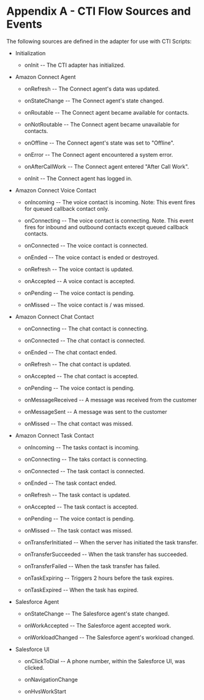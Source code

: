 <h1 class="toc">Appendix A - CTI Flow Sources and Events</h1>

The following sources are defined in the adapter for use with CTI
Scripts:

-   Initialization

    -   onInit -- The CTI adapter has initialized.

-   Amazon Connect Agent

    -   onRefresh -- The Connect agent's data was updated.

    -   onStateChange -- The Connect agent's state changed.

    -   onRoutable -- The Connect agent became available for contacts.

    -   onNotRoutable -- The Connect agent became unavailable for
        contacts.

    -   onOffline -- The Connect agent's state was set to "Offline".

    -   onError -- The Connect agent encountered a system error.

    -   onAfterCallWork -- The Connect agent entered "After Call Work".

    -   onInit -- The Connect agent has logged in.

-   Amazon Connect Voice Contact

    -   onIncoming -- The voice contact is incoming. Note: This event
        fires for queued callback contact only.

    -   onConnecting -- The voice contact is connecting. Note. This
        event fires for inbound and outbound contacts except queued
        callback contacts.

    -   onConnected -- The voice contact is connected.

    -   onEnded -- The voice contact is ended or destroyed.

    -   onRefresh -- The voice contact is updated.

    -   onAccepted -- A voice contact is accepted.

    -   onPending -- The voice contact is pending.

    -   onMissed -- The voice contact is / was missed.

-   Amazon Connect Chat Contact

    -   onConnecting -- The chat contact is connecting.

    -   onConnected -- The chat contact is connected.

    -   onEnded -- The chat contact ended.

    -   onRefresh -- The chat contact is updated.

    -   onAccepted -- The chat contact is accepted.

    -   onPending -- The voice contact is pending.

    -   onMessageReceived -- A message was received from the customer

    -   onMessageSent -- A message was sent to the customer

    -   onMissed -- The chat contact was missed.

-   Amazon Connect Task Contact

    -   onIncoming -- The tasks contact is incoming.
    
    -   onConnecting -- The taks contact is connecting.

    -   onConnected -- The task contact is connected.

    -   onEnded -- The task contact ended.

    -   onRefresh -- The task contact is updated.

    -   onAccepted -- The task contact is accepted.

    -   onPending -- The voice contact is pending.

    -   onMissed -- The task contact was missed.

    -   onTransferInitiated -- When the server has initiated the task transfer.

    -   onTransferSucceeded -- When the task transfer has succeeded.

    -   onTransferFailed -- When the task transfer has failed.

    -   onTaskExpiring -- Triggers 2 hours before the task expires.

    -   onTaskExpired -- When the task has expired.

-   Salesforce Agent

    -   onStateChange -- The Salesforce agent's state changed.

    -   onWorkAccepted -- The Salesforce agent accepted work.

    -   onWorkloadChanged -- The Salesforce agent's workload changed.

-   Salesforce UI

    -   onClickToDial -- A phone number, within the Salesforce UI, was
        clicked.

    -   onNavigationChange

    -   onHvsWorkStart
